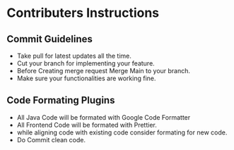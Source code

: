 # Contributers Instructions
## Commit Guidelines
- Take pull for latest updates all the time.
- Cut your branch for implementing your feature.
- Before Creating merge request Merge Main to your branch.
- Make sure your functionalities are working fine.

## Code Formating Plugins
- All Java Code will be formated with Google Code Formatter
- All Frontend Code will be formated with Prettier.
- while aligning code with existing code consider formating for new code.
- Do Commit clean code.
